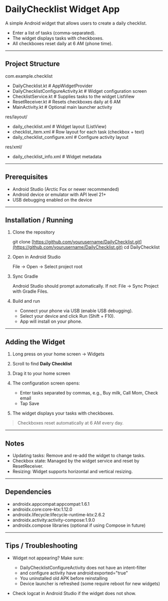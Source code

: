 # DailyChecklist Widget App

A simple Android widget that allows users to create a daily checklist.

* Enter a list of tasks (comma-separated).
* The widget displays tasks with checkboxes.
* All checkboxes reset daily at 6 AM (phone time).

---

## Project Structure

com.example.checklist

* DailyChecklist.kt                 # AppWidgetProvider
* DailyChecklistConfigureActivity.kt # Widget configuration screen
* ChecklistService.kt               # Supplies tasks to the widget ListView
* ResetReceiver.kt                  # Resets checkboxes daily at 6 AM
* MainActivity.kt                   # Optional main launcher activity

res/layout/

* daily_checklist.xml               # Widget layout (ListView)
* checklist_item.xml                # Row layout for each task (checkbox + text)
* daily_checklist_configure.xml     # Configure activity layout

res/xml/

* daily_checklist_info.xml          # Widget metadata

---

## Prerequisites

* Android Studio (Arctic Fox or newer recommended)
* Android device or emulator with API level 21+
* USB debugging enabled on the device

---

## Installation / Running

1. Clone the repository

   git clone [https://github.com/yourusername/DailyChecklist.git](https://github.com/yourusername/DailyChecklist.git)
   cd DailyChecklist

2. Open in Android Studio

   File → Open → Select project root

3. Sync Gradle

   Android Studio should prompt automatically.
   If not: File → Sync Project with Gradle Files.

4. Build and run

   * Connect your phone via USB (enable USB debugging).
   * Select your device and click Run (Shift + F10).
   * App will install on your phone.

---

## Adding the Widget

1. Long press on your home screen → Widgets
2. Scroll to find **Daily Checklist**
3. Drag it to your home screen
4. The configuration screen opens:

   * Enter tasks separated by commas, e.g., Buy milk, Call Mom, Check email
   * Tap Save
5. The widget displays your tasks with checkboxes.

> Checkboxes reset automatically at 6 AM every day.

---

## Notes

* Updating tasks: Remove and re-add the widget to change tasks.
* Checkbox state: Managed by the widget service and reset by ResetReceiver.
* Resizing: Widget supports horizontal and vertical resizing.

---

## Dependencies

* androidx.appcompat:appcompat:1.6.1
* androidx.core:core-ktx:1.12.0
* androidx.lifecycle:lifecycle-runtime-ktx:2.6.2
* androidx.activity:activity-compose:1.9.0
* androidx.compose libraries (optional if using Compose in future)

---

## Tips / Troubleshooting

* Widget not appearing? Make sure:

  * DailyChecklistConfigureActivity does not have an intent-filter
  * <receiver> and configure activity have android:exported="true"
  * You uninstalled old APK before reinstalling
  * Device launcher is refreshed (some require reboot for new widgets)

* Check logcat in Android Studio if the widget does not show.
